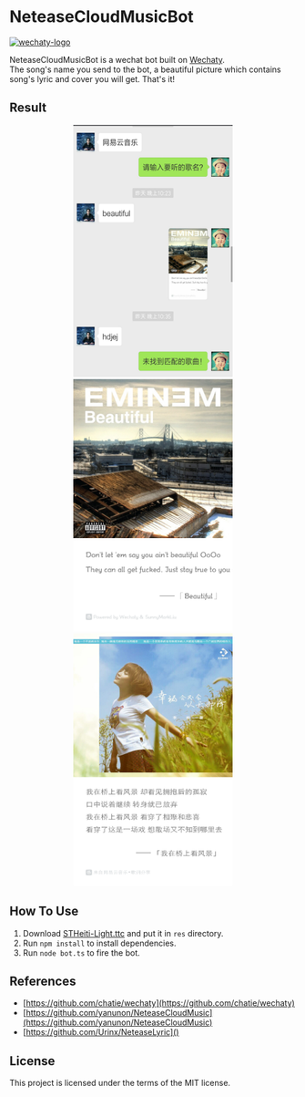 # NeteaseCloudMusicBot

[![wechaty-logo](https://raw.githubusercontent.com/chatie/wechaty/master/image/wechaty-logo-en.png)](https://github.com/chatie/wechaty)

NeteaseCloudMusicBot is a wechat bot built on [Wechaty](https://github.com/chatie/wechaty).<br/> 
The song's name you send to the bot, a beautiful picture which contains song's lyric and cover you will get. That's it! 

## Result

<div align=center>
<img src="images/1289016222.jpg" width="280" height="443"/> <img src="images/1613396675.jpg" width="280" height="443"/> <img src="images/28695603.png" width="280" height="443"/>
</div>

## How To Use

1. Download [STHeiti-Light.ttc](http://vdisk.weibo.com/s/umRnjgAYnq1Sl) and put it in `res` directory.
2. Run `npm install` to install dependencies.
3. Run `node bot.ts` to fire the bot.

## References

- [https://github.com/chatie/wechaty](https://github.com/chatie/wechaty)
- [https://github.com/yanunon/NeteaseCloudMusic](https://github.com/yanunon/NeteaseCloudMusic)
- [https://github.com/Urinx/NeteaseLyric]()

## License

This project is licensed under the terms of the MIT license.
